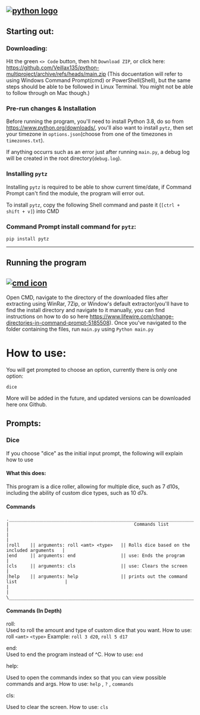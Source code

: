 ## [![python logo](https://www.python.org/static/img/python-logo.png)](python.org)

## **Starting out:**
### **Downloading:**
Hit the green `<> Code` button, then hit `Download ZIP`, or click here:
https://github.com/Veillax135/python-multiproject/archive/refs/heads/main.zip
(This docuentation will refer to using Windows Command Prompt(cmd) or PowerShell(Shell), but the same steps should be able to be followed in Linux Terminal. You might not be able to follow through on Mac though.)
### **Pre-run changes & Installation**
Before running the program, you'll need to install Python 3.8, do so from https://www.python.org/downloads/, you'll also want to install `pytz`, then set your timezone in `options.json`(choose from one of the timezones in `timezones.txt`).

If anything occurrs such as an error just after running `main.py`, a debug log will be created in the root directory(`debug.log`). 

### **Installing `pytz`**
Installing `pytz` is required to be able to show current time/date, if Command Prompt can't find the module, the program will error out. 

To install `pytz`, copy the following Shell command and paste it (`[ctrl + shift + v]`) into CMD

### **Command Prompt install command for `pytz`:** 
`pip install pytz`

---
## **Running the program**
## [![cmd icon](https://raw.githubusercontent.com/microsoft/terminal/main/res/terminal/images/StoreLogo.scale-200.png)](https://en.wikipedia.org/wiki/Cmd.exe)
Open CMD, navigate to the directory of the downloaded files after extracting using WinRar, 7Zip, or Window's default extractor(you'll have to find the install directory and navigate to it manually, you can find instructions on how to do so here https://www.lifewire.com/change-directories-in-command-prompt-5185508).
Once you've navigated to the folder containing the files, run `main.py` using `Python main.py`


# How to use:

You will get prompted to choose an option, currently there is only one option:

    dice
More will be added in the future, and updated versions can be downloaded here onx Github.

## Prompts:
### **Dice**
If you choose "dice" as the initial input prompt, the following will explain how to use

#### What this does:
This program is a dice roller, allowing for multiple dice, such as 7 d10s, including the ability of custom dice types, such as 10 d7s.

#### Commands

    .__________________________________________________________________________________________.
    |                                               Commands list                              |
    |                                                                                          |
    |roll    || arguments: roll <amt> <type>   || Rolls dice based on the included arguments   |
    |end     || arguments: end                 || use: Ends the program                        |
    |cls     || arguments: cls                 || use: Clears the screen                       |
    |help    || arguments: help                || prints out the command list                  |
    |                                                                                          |
    \_________________________________________________________________________________________/

#### Commands (In Depth)

roll:  
Used to roll the amount and type of custom dice that you want. How to use: roll `<amt>` `<type>` 
    Example: `roll 3 d20`, `roll 5 d17`
    
end:  
Used to end the program instead of ^C. How to use: `end`  

help: 
        
Used to open the commands index so that you can view possible commands and args. How to use: `help` , `?` , `commands`

cls:

Used to clear the screen. 
How to use: `cls`
